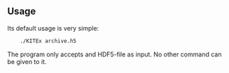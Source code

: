 ## Usage

Its default usage is very simple:

``` bash
    ./KITEx archive.h5
```

The program only accepts and HDF5-file as input.
No other command can be given to it.

 